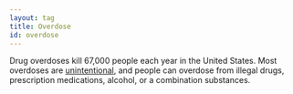 ```yaml
---
layout: tag
title: Overdose
id: overdose
---
```

Drug overdoses kill 67,000 people each year in the United States. Most overdoses are [unintentional](./accident/), and people can overdose from illegal drugs, prescription medications, alcohol, or a combination substances.
